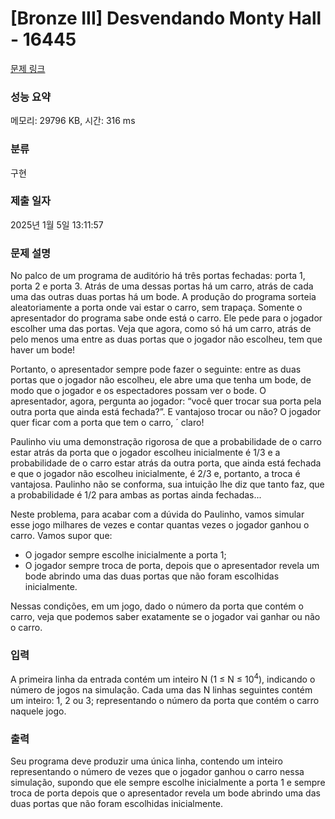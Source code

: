 # [Bronze III] Desvendando Monty Hall - 16445 

[문제 링크](https://www.acmicpc.net/problem/16445) 

### 성능 요약

메모리: 29796 KB, 시간: 316 ms

### 분류

구현

### 제출 일자

2025년 1월 5일 13:11:57

### 문제 설명

<p>No palco de um programa de auditório há três portas fechadas: porta 1, porta 2 e porta 3. Atrás de uma dessas portas há um carro, atrás de cada uma das outras duas portas há um bode. A produção do programa sorteia aleatoriamente a porta onde vai estar o carro, sem trapaça. Somente o apresentador do programa sabe onde está o carro. Ele pede para o jogador escolher uma das portas. Veja que agora, como só há um carro, atrás de pelo menos uma entre as duas portas que o jogador não escolheu, tem que haver um bode!</p>

<p>Portanto, o apresentador sempre pode fazer o seguinte: entre as duas portas que o jogador não escolheu, ele abre uma que tenha um bode, de modo que o jogador e os espectadores possam ver o bode. O apresentador, agora, pergunta ao jogador: “você quer trocar sua porta pela outra porta que ainda está fechada?”. E vantajoso trocar ou não? O jogador quer ficar com a porta que tem o carro, ´ claro!</p>

<p>Paulinho viu uma demonstração rigorosa de que a probabilidade de o carro estar atrás da porta que o jogador escolheu inicialmente é 1/3 e a probabilidade de o carro estar atrás da outra porta, que ainda está fechada e que o jogador não escolheu inicialmente, é 2/3 e, portanto, a troca é vantajosa. Paulinho não se conforma, sua intuição lhe diz que tanto faz, que a probabilidade é 1/2 para ambas as portas ainda fechadas...</p>

<p>Neste problema, para acabar com a dúvida do Paulinho, vamos simular esse jogo milhares de vezes e contar quantas vezes o jogador ganhou o carro. Vamos supor que:</p>

<ul>
	<li>O jogador sempre escolhe inicialmente a porta 1;</li>
	<li>O jogador sempre troca de porta, depois que o apresentador revela um bode abrindo uma das duas portas que não foram escolhidas inicialmente.</li>
</ul>

<p>Nessas condições, em um jogo, dado o número da porta que contém o carro, veja que podemos saber exatamente se o jogador vai ganhar ou não o carro.</p>

### 입력 

 <p>A primeira linha da entrada contém um inteiro N (1 ≤ N ≤ 10<sup>4</sup>), indicando o número de jogos na simulação. Cada uma das N linhas seguintes contém um inteiro: 1, 2 ou 3; representando o número da porta que contém o carro naquele jogo.</p>

### 출력 

 <p>Seu programa deve produzir uma única linha, contendo um inteiro representando o número de vezes que o jogador ganhou o carro nessa simulação, supondo que ele sempre escolhe inicialmente a porta 1 e sempre troca de porta depois que o apresentador revela um bode abrindo uma das duas portas que não foram escolhidas inicialmente.</p>

